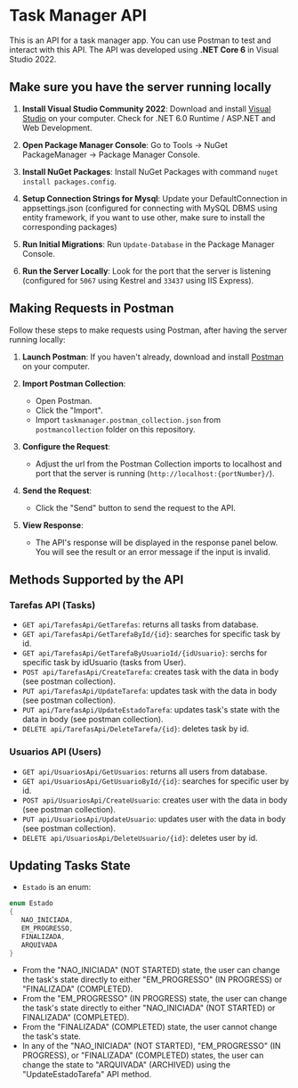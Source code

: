 # Task Manager API 

This is an API for a task manager app. You can use Postman to test and interact with this API. The API was developed using **.NET Core 6** in Visual Studio 2022.

## Make sure you have the server running locally

1. **Install Visual Studio Community 2022**: Download and install [Visual Studio](https://visualstudio.microsoft.com/vs/) on your computer. Check for .NET 6.0 Runtime / ASP.NET and Web Development.

2. **Open Package Manager Console**: Go to Tools -> NuGet PackageManager -> Package Manager Console.

3. **Install NuGet Packages**: Install NuGet Packages with command `nuget install packages.config`.

4. **Setup Connection Strings for Mysql**: Update your  DefaultConnection in appsettings.json (configured for connecting with MySQL DBMS using entity framework, if you want to use other, make sure to install the corresponding packages)
 
5. **Run Initial Migrations**: Run `Update-Database` in the Package Manager Console.

6. **Run the Server Locally**: Look for the port that the server is listening (configured for `5067` using Kestrel and `33437` using IIS Express).

## Making Requests in Postman

Follow these steps to make requests using Postman, after having the server running locally:

1. **Launch Postman**: If you haven't already, download and install [Postman](https://www.postman.com/) on your computer.

2. **Import Postman Collection**:
   - Open Postman.
   - Click the "Import".
   - Import `taskmanager.postman_collection.json` from `postmancollection` folder on this repository.

3. **Configure the Request**:
   - Adjust the url from the Postman Collection imports to localhost and port that the server is running (`http://localhost:{portNumber}/`). 

4. **Send the Request**:
   - Click the "Send" button to send the request to the API.

5. **View Response**:
   - The API's response will be displayed in the response panel below. You will see the result or an error message if the input is invalid.

## Methods Supported by the API

### Tarefas API (Tasks)

- `GET api/TarefasApi/GetTarefas`: returns all tasks from database.
- `GET api/TarefasApi/GetTarefaById/{id}`: searches for specific task by id.
- `GET api/TarefasApi/GetTarefaByUsuarioId/{idUsuario}`: serchs for specific task by idUsuario (tasks from User).
- `POST api/TarefasApi/CreateTarefa`: creates task with the data in body (see postman collection).
- `PUT api/TarefasApi/UpdateTarefa`: updates task with the data in body (see postman collection).
- `PUT api/TarefasApi/UpdateEstadoTarefa`: updates task's state with the data in body (see postman collection).
- `DELETE api/TarefasApi/DeleteTarefa/{id}`: deletes task by id.

### Usuarios API (Users)

- `GET api/UsuariosApi/GetUsuarios`: returns all users from database.
- `GET api/UsuariosApi/GetUsuarioById/{id}`: searches for specific user by id.
- `POST api/UsuariosApi/CreateUsuario`: creates user with the data in body (see postman collection).
- `PUT api/UsuariosApi/UpdateUsuario`: updates user with the data in body (see postman collection).
- `DELETE api/UsuariosApi/DeleteUsuario/{id}`: deletes user by id. 

## Updating Tasks State
- `Estado` is an enum:

 ```csharp
enum Estado
{
    NAO_INICIADA,
    EM_PROGRESSO,
    FINALIZADA,
    ARQUIVADA
}
```

- From the "NAO_INICIADA" (NOT STARTED) state, the user can change the task's state directly to either "EM_PROGRESSO" (IN PROGRESS) or "FINALIZADA" (COMPLETED).
- From the "EM_PROGRESSO" (IN PROGRESS) state, the user can change the task's state directly to either "NAO_INICIADA" (NOT STARTED) or FINALIZADA" (COMPLETED).
- From the "FINALIZADA" (COMPLETED) state, the user cannot change the task's state.
- In any of the "NAO_INICIADA" (NOT STARTED), "EM_PROGRESSO" (IN PROGRESS), or "FINALIZADA" (COMPLETED) states, the user can change the state to "ARQUIVADA" (ARCHIVED) using the "UpdateEstadoTarefa" API method.






